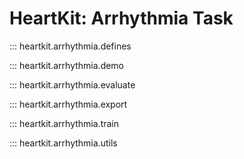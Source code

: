 # HeartKit: Arrhythmia Task

::: heartkit.arrhythmia.defines

::: heartkit.arrhythmia.demo

::: heartkit.arrhythmia.evaluate

::: heartkit.arrhythmia.export

::: heartkit.arrhythmia.train

::: heartkit.arrhythmia.utils
